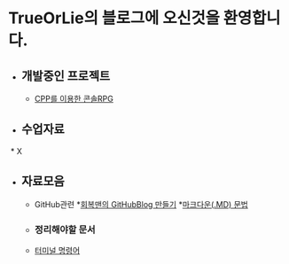 # TrueOrLie의 블로그에 오신것을 환영합니다.

* ## 개발중인 프로젝트 
  * [CPP를 이용한 콘솔RPG](https://github.com/TrueOrLie/RPGGaming)
  

* ## 수업자료
  * X



* ## 자료모음
  * GitHub관련
      *[회복맨의 GitHubBlog 만들기](http://recoveryman.tistory.com/321?category=635733)
      *[마크다운(.MD) 문법](http://blog.hyeyoonjung.com/2017/05/30/how-to-use-markdown/)
   
   * ### 정리해야할 문서
    * [터미널 명령어](https://www.mireene.com/webimg/linux_tip1.htm)
     
